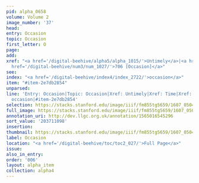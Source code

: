 ```yaml
---
pid: alpha_0658
volume: Volume 2
image_number: '37'
head:
entry: Occasion
topic: Occasion
first_letter: O
page:
add:
xref: "<a href='/digital-beehive/alpha5/alpha_1015/'>Untimely</a>|<a href='/digital-beehive/alpha5/alpha_0961/'>Time</a>|<a
  href='/digital-beehive/num3/num_1027/'>706 [Occasion]</a>"
see:
index: "<a href='/digital-beehive/index4/index_2722/'>occasion</a>"
item: "#item-2e7db2854"
unparsed:
line: 'Entry: Occasion|Topic: Occasion|Xref: Untimely|Xref: Time|Xref: 706 [Occasion]|Index:
  occasion|#item-2e7db2854'
selection: https://stacks.stanford.edu/image/iiif/fm855tg5659/1607_0504/280,1098,3091,397/full/0/default.jpg
full_image: https://stacks.stanford.edu/image/iiif/fm855tg5659/1607_0504/full/full/0/default.jpg
annotation_uri: http://dev.llgc.org.uk/annotation/1565016545296
sort_value: '203711098'
insertion:
thumbnail: https://stacks.stanford.edu/image/iiif/fm855tg5659/1607_0504/280,1098,600,180/250,/0/default.jpg
label: Occasion
location: "<a href='/digital-beehive/toc/toc2_027/'>Full Page</a>"
issue:
also_in_entry:
order: '006'
layout: alpha_item
collection: alpha4
---
```

